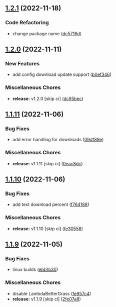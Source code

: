 ## [1.2.1](https://github.com/Wynntils/launchy/compare/v1.2.0...v1.2.1) (2022-11-18)


### Code Refactoring

* change package name ([dc5716d](https://github.com/Wynntils/launchy/commit/dc5716d27f5bde80a924e817f48c31c778e41404))

## [1.2.0](https://github.com/Wynntils/launchy/compare/v1.1.11...v1.2.0) (2022-11-11)


### New Features

* add config download update support ([b0ef346](https://github.com/Wynntils/launchy/commit/b0ef3461f06a97eaf7a517ea801764a6b434937d))


### Miscellaneous Chores

* **release:** v1.2.0 [skip ci] ([dc95bec](https://github.com/Wynntils/launchy/commit/dc95becf5ecfc6fe59f46e1594a70eeeac3f5c9f))

## [1.1.11](https://github.com/Wynntils/launchy/compare/v1.1.10...v1.1.11) (2022-11-06)


### Bug Fixes

* add error handling for downloads ([09df88e](https://github.com/Wynntils/launchy/commit/09df88e1f283b8b576b723cf3e8c47254517d6f9))


### Miscellaneous Chores

* **release:** v1.1.11 [skip ci] ([0eac8dc](https://github.com/Wynntils/launchy/commit/0eac8dc2fe4b538286ed083573be04d9cad01116))

## [1.1.10](https://github.com/Wynntils/launchy/compare/v1.1.9...v1.1.10) (2022-11-06)


### Bug Fixes

* add text download percent ([f764188](https://github.com/Wynntils/launchy/commit/f764188228cc6733c14e1911bc5ebd4df12e1e1f))


### Miscellaneous Chores

* **release:** v1.1.10 [skip ci] ([fe30558](https://github.com/Wynntils/launchy/commit/fe3055821fbc039ecb2b5582e643cddff2adefd0))

## [1.1.9](https://github.com/Wynntils/launchy/compare/v1.1.8...v1.1.9) (2022-11-05)


### Bug Fixes

* linux builds ([ebb1b30](https://github.com/Wynntils/launchy/commit/ebb1b307edf53d97871045e3aabd15f57f0bcea9))


### Miscellaneous Chores

* disable LambdaBetterGrass ([fe957c4](https://github.com/Wynntils/launchy/commit/fe957c489bf9af888a2c1dbcb1962951bf0c1ab0))
* **release:** v1.1.9 [skip ci] ([2fe07a8](https://github.com/Wynntils/launchy/commit/2fe07a8e61fbfe3f051f9ef2acfa4e1df7c733b0))

